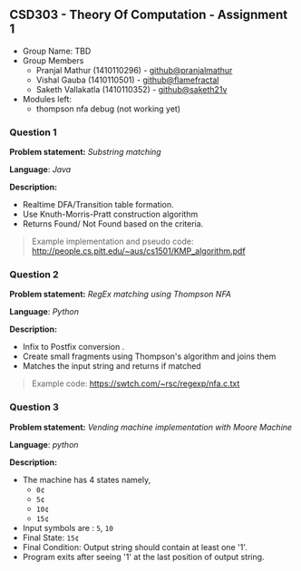 ## CSD303 - Theory Of Computation - Assignment 1

- Group Name: TBD 
- Group Members
  - Pranjal Mathur (1410110296) - [github@pranjalmathur](https://github.com/pranjalmathur/)
  - Vishal Gauba (1410110501) - [github@flamefractal](https://github.com/flamefractal/)
  - Saketh Vallakatla (1410110352) - [github@saketh21v](https://github.com/saketh21v/)
- Modules left:
  - thompson nfa debug (not working yet)



### Question 1

**Problem statement:** *Substring matching*

**Language**: *Java* 

**Description:**

+ Realtime DFA/Transition table formation.
+ Use Knuth-Morris-Pratt construction algorithm
+ Returns Found/ Not Found based on the criteria.
> Example implementation and pseudo code: http://people.cs.pitt.edu/~aus/cs1501/KMP_algorithm.pdf



### Question 2

**Problem statement:** *RegEx matching using Thompson NFA*

**Language**: *Python* 

**Description:**

- Infix to Postfix conversion .
- Create small fragments using Thompson's algorithm and joins them
- Matches the input string and returns if matched

> Example code: https://swtch.com/~rsc/regexp/nfa.c.txt



### Question 3

**Problem statement:** *Vending machine implementation with Moore Machine*

**Language**: *python* 

**Description:**

+ The machine has 4 states namely, 
  + `0¢`
  + `5¢`
  + `10¢`
  + `15¢`
+ Input symbols are : `5`, `10`
+ Final State: `15¢`
+ Final Condition: Output string should contain at least one '1'.
+ Program exits after seeing '1' at the last position of output string.

